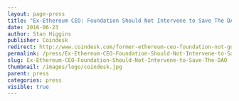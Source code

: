 ```yaml
---
layout: page-press
title: "Ex-Ethereum CEO: Foundation Should Not Intervene to Save The DAO"
date: 2016-06-23
author: Stan Higgins
publisher: Coindesk
redirect: http://www.coindesk.com/former-ethereum-ceo-foundation-not-gotten-involved-dao-crisis/
permalink: /press/Ex-Ethereum-CEO-Foundation-Should-Not-Intervene-to-Save-The-DAO/
slug: Ex-Ethereum-CEO-Foundation-Should-Not-Intervene-to-Save-The-DAO
thumbnail: /images/logo/coindesk.jpg
parent: press
categories: press
visible: true
---
```

